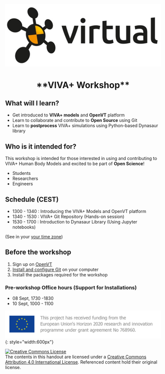![VIRTUAL Logo](img/VIRTUAL_logo_RGB.jpg#center)

<center><h1><b>**VIVA+ Workshop**</b></h1></center>

## **What will I learn?**

- Get introduced to **VIVA+ models** and **OpenVT** platform
- Learn to collaborate and contribute to **Open Source** using Git
- Learn to **postprocess** VIVA+ simulations using Python-based Dynasaur library

## **Who is it intended for?**

This workshop is intended for those interested in using and contributing to VIVA+ Human Body Models and excited to be part of **Open Science**!

- Students
- Researchers
- Engineers

## **Schedule** (CEST)

- 1300 - 1340 : Introducing the VIVA+ Models and OpenVT platform
- 1340 - 1530 : VIVA+ Git Repository (Hands-on session)
- 1530 - 1700 : Introduction to Dynasaur Library (Using Jupyter notebooks)

(See in your [your time zone](https://time.is/1300_10_Sept_2020_in_Gothenburg/EDT/UTC/Melbourne?VIVA___Workshop))
## **Before the workshop**

1. Sign up on [OpenVT](https://virtual.openvt.eu/)
2. [Install and configure Git](0-setup) on your computer
3. Install the packages required for the workshop

### **Pre-workshop Office hours (Support for Installations)**

- 08 Sept, 1730 -1830
- 10 Sept, 1000 - 1100

![VIRTUAL Funding](img/VIRTUAL_EUFunding.png){: style="width:600px"}

<a rel="license" href="http://creativecommons.org/licenses/by/4.0/"><img alt="Creative Commons License" style="border-width:0" src="https://i.creativecommons.org/l/by/4.0/80x15.png" /></a><br />The contents in this handout are licensed under a <a rel="license" href="http://creativecommons.org/licenses/by/4.0/">Creative Commons Attribution 4.0 International License</a>. Referenced content hold their original license.